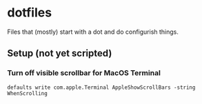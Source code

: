 # dotfiles

Files that (mostly) start with a dot and do configurish things.

## Setup (not yet scripted)

### Turn off visible scrollbar for MacOS Terminal

```shell
defaults write com.apple.Terminal AppleShowScrollBars -string WhenScrolling
```
